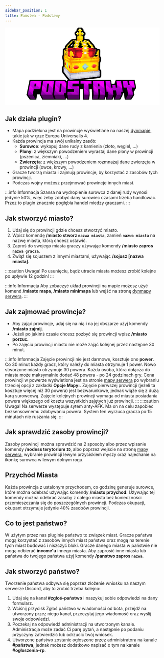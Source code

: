 ```yaml
---
sidebar_position: 1
title: Państwa - Podstawy
---
```


![Podstawy](./img/podstawy.png)
## Jak działa plugin?
- Mapa podzielona jest na prowincje wyświetlane na naszej [dynmapie](https://mapa.kartelore.pl/), takie jak w grze Europa Universalis 4.
- Każda prowincja ma swój unikalny zasób:
	- **Surowce**: wykopuj dane rudy z kamienia (złoto, węgiel, ...)
	- **Plony**: z większym powodzeniem wyrastaj dane plony w prowincji (pszenica, ziemniaki, ...)
	- **Zwierzęta**: z większym powodzeniem rozmnażaj dane zwierzęta w prowincji (owce, krowy, ...)
- Gracze tworzą miasta i zajmują prowincje, by korzystać z zasobów tych prowincji.
- Podczas wojny możesz przejmować prowincje innych miast.

:::info Informacja
Szansa na wydropienie surowca z danej rudy wynosi jedynie 50%, więc żeby zdobyć dany surowiec czasami trzeba handlować. Przez to plugin znacznie pogłębia handel miedzy graczami.
:::

## Jak stworzyć miasto?
1. Udaj się do prowincji gdzie chcesz stworzyć miasto.
2. Wpisz komendę **/miasto stworz `nazwa miasta`**, zamień **`nazwa miasta`** na nazwę miasta, którą chcesz ustawić.
3. Zaproś do swojego miasta graczy używając komendy **/miasto zapros `nazwa gracza`**.
4. Zwiąż się sojuszem z innymi miastami, używając **/sojusz [nazwa miasta]**.

:::caution Uwaga!
Po usunięciu, bądź utracie miasta możesz zrobić kolejne po upływie 12 godzin!
:::

:::info Informacja
Aby zobaczyć układ prowincji na mapie możesz użyć komend **/miasto mapa**, **/miasto minimapa** lub wejść na stronę [dynmapy serwera](https://mapa.kartelore.pl/).
:::

## Jak zajmować prowincje?
- Aby zająć prowincje, udaj się na nią i na jej obszarze użyj komendy **/miasto zajmij**.
- Jeżeli po jakimś czasie chcesz pozbyć się prowincji wpisz **/miasto porzuc**.
- Po zajęciu prowincji miasto nie może zająć kolejnej przez następne 30 minut.

:::info  Informacja
Zajęcie prowincji nie jest darmowe, kosztuje ono **power**. Co 30 minut każdy gracz, który należy do miasta otrzymuje 1 power. Nowo stworzone miasto otrzymuje 30 powera. Każda osoba, która dołącza do miasta może maksymalnie dodać 48 powera - po 24 godzinach gry. Cena prowincji w powerze wyświetlona jest na stronie [mapy serwera](https://mapa.kartelore.pl/) po wybraniu trzeciej opcji z zakładki **Opcje Mapy:**. Zajęcie pierwszej prowincji (jeżeli ta kosztuje więcej niż 30 powera) jest bezwarunkowe, jednak wiąże się z dużą karą surowcową. Zajęcie kolejnych prowincji wymaga od miasta posiadania powera większego od kosztu wszystkich zajętych już prowincji.
:::
:::caution Uwaga!
Na serwerze występuje sytem anty-AFK. Ma on na celu zapobiec bezsensownemu zdobywaniu powera. System ten wyrzuca gracza po 15 minutach nie ruszania się.
:::

## Jak sprawdzić zasoby prowincji?
Zasoby prowincji można sprawdzić na 2 sposoby albo przez wpisanie komendy **/nodess terytorium `ID`**, albo poprzez wejście na stronę [mapy serwera](https://mapa.kartelore.pl/), wybranie prowincji lewym przyciskiem myszy oraz najechanie na ikonkę surowca w lewym dolnym rogu.

## Przychód Miasta
Każda prowincja z ustalonym przychodem, co godzinę generuje surowce, które można odebrać używając komendy **/miasto przychod**. Używając tej komendy można odebrać zasoby z całego miasta bez konieczności przemieszczania się do poszczególnych prowincji. Podczas okupacji, okupant otrzymuje jedynie 40% zasobów prowincji.

## Co to jest państwo?
W użytym przez nas pluginie państwo to związek miast. Gracze państwa mogą korzystać z zasobów innych miast państwa oraz mogą na terenie tych miast budować i niszczyć bloki. Gracze danego miasta w państwie nie mogą odbierać **income'u** innego miasta. Aby zaprosić inne miasta lub państwa do twojego państwa użyj komendy **/panstwo zapros `nazwa`**.

## Jak stworzyć państwo?
Tworzenie państwa odbywa się poprzez złożenie wniosku na naszym serwerze Discord, aby to zrobić trzeba kolejno:
1. Udaj się na kanał **#zgłoś-państwo** i naszykuj sobie odpowiedzi na dany formularz.
2. Wciśnij przycisk Zgłoś państwo w wiadomości od bota, przejdź na utworzony przez niego kanał, przeczytaj jego wiadomość oraz wyślij swoje odpowiedzi.
3. Poczekaj na odpowiedź administracji na utworzonym kanale. Administracja może zadać Ci parę pytań, a następnie po podaniu przyczyny zatwierdzić lub odrzucić twój wniosek.
4. Utworzone państwo zostanie ogłoszone przez administratora na kanale **#państwa**, jednak możesz dodatkowo napisać o tym na kanale **#ogłoszenia-rp**.










